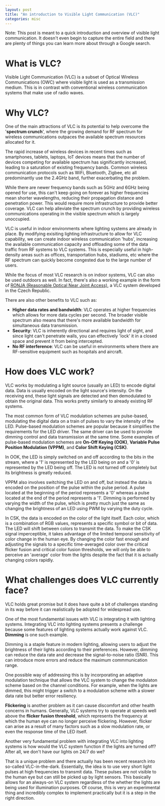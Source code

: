 ```yaml
---
layout: post
title: "An introduction to Visible Light Communication (VLC)"
categories: misc
---
```


Note: This post is meant to a quick introduction and overview of visible light communication. It doesn't even begin to capture the entire field and there are plenty of things you can learn more about through a Google search.

# What is VLC?

Visible Light Communication (VLC) is a subset of Optical Wireless Communications (OWC) where visible light is used as a transmission medium. This is in contrast with conventional wireless communication systems that make use of radio waves. 

# Why VLC? 
One of the main attractions of VLC is its potential to help overcome the '**spectrum crunch**', where the growing demand for RF spectrum for wireless communications outpaces the available spectrum resources allocated for it. 

The rapid increase of wireless devices in recent times such as smartphones, tablets, laptops, IoT devices means that the number of devices competing for available spectrum has significantly increased, leading to a saturation of existing frequency bands. Common wireless communication protocols such as WiFi, Bluetooth, Zigbee, etc all predominantly use the 2.4GHz band, further exacerbating the problem. 

While there are newer frequency bands such as 5GHz and 6GHz being opened for use, this can't keep going on forever as higher frequencies mean shorter wavelengths, reducing their propagation distance and penetration power. This would require more infrastructure to provide better coverage. VLC can help alleviate the spectrum crunch by providing wireless communications operating in the visible spectrum which is largely unoccupied. 

VLC is useful in indoor environments where lighting systems are already in place. By modifying exisiting lighting infrastructure to allow for VLC capability, we can create indoor wireless communication 'hubs', increasing the available communication capacity and offloading some of the data traffic from RF systems to VLC systems. This is especially useful in high-density areas such as offices, transportation hubs, stadiums, etc where the RF spectrum can quickly become congested due to the large number of users. 

While the focus of most VLC research is on indoor systems, VLC can also be used outdoors as well. In fact, there's also a working example in the form of [RONJA (Reasonable Optical Near Joint Access)](https://en.wikipedia.org/wiki/RONJA), a VLC system developed in the Czech Republic. 

There are also other benefits to VLC such as: 
- **Higher data rates and bandwidth**: VLC operates at higher frequencies which allows for more data cycles per second. The broader visible spectrum also means that there's more available bandwidth for simultaneous data transmission.
- **Security**: VLC is inherently directional and requires light of sight, and since light can't penetrate walls, you can effectively 'lock' it in a closed space and prevent it from being intercepted. 
- **No RF interference**: VLC can be useful in environments where there are RF-sensitive equipment such as hospitals and aircraft.

# How does VLC work?
VLC works by modulating a light source (usually an LED) to encode digital data. Data is usually encoded on the light source's intensity. On the receiving end, these light signals are detected and then demodulated to obtain the original data. This works pretty similarly to already existing RF systems.  

The most common form of VLC modulation schemes are pulse-based, modulating the digital data on a train of pulses to vary the intensity of the LED. Pulse-based modulation schemes are popular because it simplifies the requirements for the LED driver. The same driver can be used to provide dimming control and data transmission at the same time. Some examples of pulse-based modulation schemes are **On-Off Keying (OOK)**, **Variable Pulse Position Modulation (VPPM)**, and **Color Shift Keying (CSK)**.

In OOK, the LED is simply switched on and off according to the bits in the stream, where a '1' is represented by the LED being on and a '0' is represented by the LED being off. The LED is not turned off completely but its brightness is greatly reduced. 

VPPM also involves switching the LED on and off, but instead the data is encoded on the position of the pulse within the pulse period. A pulse located at the beginning of the period represents a '0' whereas a pulse located at the end of the period represents a '1'. Dimming is performed by varying the width of the pulse, which is pretty much just the same as changing the brightness of an LED using PWM by varying the duty cycle. 

In CSK, the data is encoded on the color of the light itself. Each color, which is a combination of RGB values, represents a specific symbol or bit of data. The LED will shift between colors to transmit the data. To make the CSK signal imperceptible, it takes advantage of the limited temporal sensitivity of color change in the human eye. By changing the color fast enough and adjusting the signals to a specific time-averaged color over the critical flicker fusion and critical color fusion thresholds, we will only be able to perceive an 'average' color from the lights despite the fact that it is actually changing colors rapidly. 

# What challenges does VLC currently face?
VLC holds great promise but it does have quite a bit of challenges standing in its way before it can realistically be adopted for widespread use. 

One of the most fundamental issues with VLC is integrating it with lighting systems. Integrating VLC into lighting systems presents a challenge because some features of lighting systems actually work against VLC. **Dimming** is one such example. 

Dimming is a staple feature in modern lighting, allowing users to adjust the brightness of their lights according to their preferences. However, dimming can reduce the data rate and decrease the signal-to-noise ratio (SNR). This can introduce more errors and reduce the maximum commmunication range. 

One possible way of addressing this is by incorporating an adaptive modulation technique that allows the VLC system to change the modulaton scheme based on the channel conditions. For example, when the lights are dimmed, this might trigger a switch to a modulation scheme with a slower data rate but better error resiliency.

**Flickering** is another problem as it can cause discomfort and other health concerns in humans. Generally, VLC systems try to operate at speeds well above the **flicker fusion threshold**, which represents the frequency at which the human eye can no longer perceive flickering. However, flicker can arise as a result of many factors such as a slow modulation rate, or even the response time of the LED itself. 

Another very fundamental problem with integrating VLC into lighting systems is how would the VLC system function if the lights are turned off? After all, we don't have our lights on 24/7 do we?

That is a unique problem and there actually has been recent research into so-called VLC-in-the-dark. Essentially, the idea is to use very short light pulses at high frequencies to transmit data. These pulses are not visible to the human eye but can still be picked up by light sensors. This basically allows for an always-on VLC system regardless of the whether the lights are being used for illumination purposes. Of course, this is very an experimental thing and incredibly complex to implement practically but it is a step in the right direction. 
